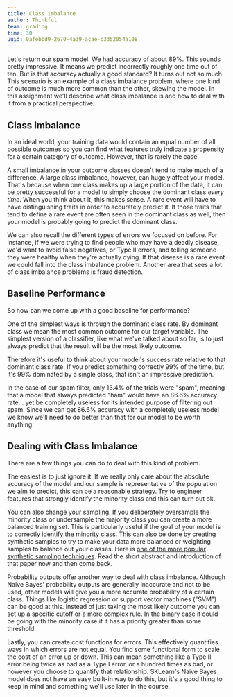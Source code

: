 ```yaml
---
title: Class imbalance
author: Thinkful
team: grading
time: 30
uuid: 0afebbd9-2670-4a39-acae-c3d52054a108
---
```


Let's return our spam model. We had accuracy of about 89%. This sounds pretty impressive. It means we predict incorrectly roughly one time out of ten. But is that accuracy actually a good standard? It turns out not so much. This scenario is an example of a class imbalance problem, where one kind of outcome is much more common than the other, skewing the model. In this assignment we'll describe what class imbalance is and how to deal with it from a practical perspective.

## Class Imbalance

In an ideal world, your training data would contain an equal number of all possible outcomes so you can find what features truly indicate a propensity for a certain category of outcome. However, that is rarely the case.

A small imbalance in your outcome classes doesn't tend to make much of a difference. A large class imbalance, however, can hugely affect your model. That's because when one class makes up a large portion of the data, it can be pretty successful for a model to simply choose the dominant class _every time_. When you think about it, this makes sense. A rare event will have to have distinguishing traits in order to accurately predict it. If those traits that tend to define a rare event are often seen in the dominant class as well, then your model is probably going to predict the dominant class.

We can also recall the different types of errors we focused on before. For instance, if we were trying to find people who may have a deadly disease, we'd want to avoid false negatives, or Type II errors, and telling someone they were healthy when they're actually dying. If that disease is a rare event we could fall into the class imbalance problem. Another area that sees a lot of class imbalance problems is fraud detection.


## Baseline Performance

So how can we come up with a good baseline for performance? 

One of the simplest ways is through the dominant class rate. By dominant class we mean the most common outcome for our target variable. The simplest version of a classifier, like what we've talked about so far, is to just always predict that the result will be the most likely outcome.

Therefore it's useful to think about your model's success rate relative to that dominant class rate. If you predict something correctly 99% of the time, but it's 99% dominated by a single class, that isn't an impressive prediction.

In the case of our spam filter, only 13.4% of the trials were "spam", meaning that a model that always predicted "ham" would have an 86.6% accuracy rate... yet be completely useless for its intended purpose of filtering out spam. Since we can get 86.6% accuracy with a completely useless model we know we'll need to do better than that for our model to be worth anything.


## Dealing with Class Imbalance

There are a few things you can do to deal with this kind of problem.

The easiest is to just ignore it. If we really only care about the absolute accuracy of the model and our sample is representative of the population we aim to predict, this can be a reasonable strategy. Try to engineer features that strongly identify the minority class and this can turn out ok.

You can also change your sampling. If you deliberately oversample the minority class or undersample the majority class you can create a more balanced training set. This is particularly useful if the goal of your model is to correctly identify the minority class. This can also be done by creating synthetic samples to try to make your data more balanced or weighting samples to balance out your classes. Here is [one of the more popular synthetic sampling techniques](https://www.jair.org/media/953/live-953-2037-jair.pdf). Read the short abstract and introduction of that paper now and then come back.

Probability outputs offer another way to deal with class imbalance. Although Naive Bayes' probability outputs are generally inaccurate and not to be used, other models will give you a more accurate probability of a certain class. Things like logistic regression or support vector machines ("SVM") can be good at this. Instead of just taking the most likely outcome you can set up a specific cutoff or a more complex rule. In the binary case it could be going with the minority case if it has a priority greater than some threshold.

Lastly, you can create cost functions for errors. This effectively quantifies ways in which errors are not equal. You find some functional form to scale the cost of an error up or down. This can mean something like a Type II error being twice as bad as a Type I error, or a hundred times as bad, or however you choose to quantify that relationship. SKLearn's Naive Bayes model does not have an easy built-in way to do this, but it's a good thing to keep in mind and something we'll use later in the course.